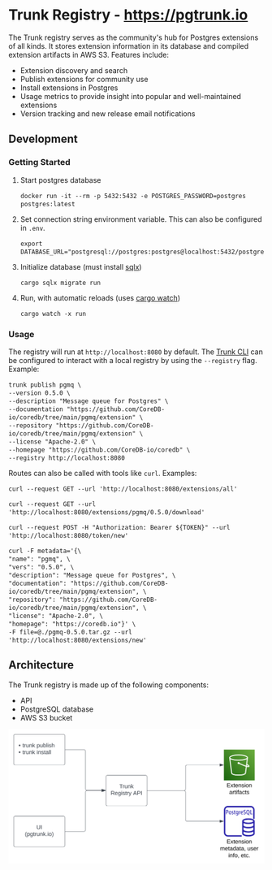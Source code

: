# Trunk Registry - https://pgtrunk.io
The Trunk registry serves as the community's hub for Postgres extensions of all kinds. It stores extension information
in its database and compiled extension artifacts in AWS S3. Features include:

- Extension discovery and search
- Publish extensions for community use
- Install extensions in Postgres
- Usage metrics to provide insight into popular and well-maintained extensions
- Version tracking and new release email notifications

## Development
### Getting Started

1. Start postgres database
    ```
    docker run -it --rm -p 5432:5432 -e POSTGRES_PASSWORD=postgres postgres:latest
    ```

2. Set connection string environment variable. This can also be configured in `.env`.
    ```
    export DATABASE_URL="postgresql://postgres:postgres@localhost:5432/postgres"
    ```

3. Initialize database (must install [sqlx](https://crates.io/crates/sqlx-cli))
    ```
    cargo sqlx migrate run
    ```

4. Run, with automatic reloads (uses [cargo watch](https://crates.io/crates/cargo-watch))
    ```
    cargo watch -x run
    ```

### Usage
The registry will run at `http://localhost:8080` by default. The [Trunk CLI](../cli) can be configured to interact with
a local registry by using the `--registry` flag. Example:
```shell
trunk publish pgmq \
--version 0.5.0 \
--description "Message queue for Postgres" \
--documentation "https://github.com/CoreDB-io/coredb/tree/main/pgmq/extension" \
--repository "https://github.com/CoreDB-io/coredb/tree/main/pgmq/extension" \
--license "Apache-2.0" \
--homepage "https://github.com/CoreDB-io/coredb" \
--registry http://localhost:8080
```

Routes can also be called with tools like `curl`. Examples:
```shell
curl --request GET --url 'http://localhost:8080/extensions/all'
```

```shell
curl --request GET --url 'http://localhost:8080/extensions/pgmq/0.5.0/download'
```

```shell
curl --request POST -H "Authorization: Bearer ${TOKEN}" --url 'http://localhost:8080/token/new'
```

```shell
curl -F metadata='{\
"name": "pgmq", \
"vers": "0.5.0", \
"description": "Message queue for Postgres", \
"documentation": "https://github.com/CoreDB-io/coredb/tree/main/pgmq/extension", \
"repository": "https://github.com/CoreDB-io/coredb/tree/main/pgmq/extension", \
"license": "Apache-2.0", \
"homepage": "https://coredb.io"}' \
-F file=@./pgmq-0.5.0.tar.gz --url 'http://localhost:8080/extensions/new'
```

## Architecture
The Trunk registry is made up of the following components:
- API
- PostgreSQL database
- AWS S3 bucket

![architecture.svg](../assets/architecture.svg)
